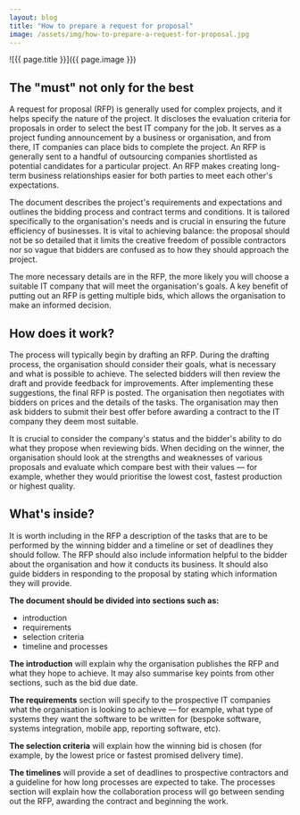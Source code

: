 ```yaml
---
layout: blog
title: "How to prepare a request for proposal"
image: /assets/img/how-to-prepare-a-request-for-proposal.jpg
---
```

![{{ page.title }}]({{ page.image }})

## The "must" not only for the best
A request for proposal (RFP) is generally used for complex projects, and it helps specify the nature of the project. It discloses the evaluation criteria for proposals in order to select the best IT company for the job. It serves as a project funding announcement by a business or organisation, and from there, IT companies can place bids to complete the project. An RFP is generally sent to a handful of outsourcing companies shortlisted as potential candidates for a particular project. An RFP makes creating long-term business relationships easier for both parties to meet each other's expectations.

The document describes the project's requirements and expectations and outlines the bidding process and contract terms and conditions. It is tailored specifically to the organisation's needs and is crucial in ensuring the future efficiency of businesses. It is vital to achieving balance: the proposal should not be so detailed that it limits the creative freedom of possible contractors nor so vague that bidders are confused as to how they should approach the project.

The more necessary details are in the RFP, the more likely you will choose a suitable IT company that will meet the organisation's goals. A key benefit of putting out an RFP is getting multiple bids, which allows the organisation to make an informed decision.

## How does it work?
The process will typically begin by drafting an RFP. During the drafting process, the organisation should consider their goals, what is necessary and what is possible to achieve. The selected bidders will then review the draft and provide feedback for improvements. After implementing these suggestions, the final RFP is posted. The organisation then negotiates with bidders on prices and the details of the tasks. The organisation may then ask bidders to submit their best offer before awarding a contract to the IT company they deem most suitable.

It is crucial to consider the company's status and the bidder's ability to do what they propose when reviewing bids. When deciding on the winner, the organisation should look at the strengths and weaknesses of various proposals and evaluate which compare best with their values — for example, whether they would prioritise the lowest cost, fastest production or highest quality.

## What's inside?
It is worth including in the RFP a description of the tasks that are to be performed by the winning bidder and a timeline or set of deadlines they should follow. The RFP should also include information helpful to the bidder about the organisation and how it conducts its business. It should also guide bidders in responding to the proposal by stating which information they will provide.

**The document should be divided into sections such as:**

- introduction
- requirements
- selection criteria
- timeline and processes
  
**The introduction** will explain why the organisation publishes the RFP and what they hope to achieve. It may also summarise key points from other sections, such as the bid due date.

**The requirements** section will specify to the prospective IT companies what the organisation is looking to achieve — for example, what type of systems they want the software to be written for (bespoke software, systems integration, mobile app, reporting software, etc).

**The selection criteria** will explain how the winning bid is chosen (for example, by the lowest price or fastest promised delivery time).

**The timelines** will provide a set of deadlines to prospective contractors and a guideline for how long processes are expected to take. The processes section will explain how the collaboration process will go between sending out the RFP, awarding the contract and beginning the work.
